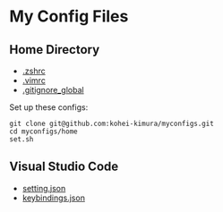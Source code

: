 # My Config Files
## Home Directory
- [.zshrc](home/.zshrc)
- [.vimrc](home/.vimrc)
- [.gitignore_global](home/.gitignore_global)

Set up these configs:

```
git clone git@github.com:kohei-kimura/myconfigs.git
cd myconfigs/home
set.sh
```

## Visual Studio Code
- [setting.json](vscode/setting.json)
- [keybindings.json](vscode/keybindings.json)